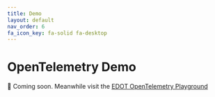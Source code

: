 ```yaml
---
title: Demo
layout: default
nav_order: 6
fa_icon_key: fa-solid fa-desktop
---
```


# OpenTelemetry Demo

🚧 Coming soon. Meanwhile visit the [EDOT OpenTelemetry Playground](https://ela.st/demo-otel)